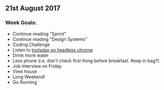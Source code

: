## 21st August 2017

### Week Goals:
- Continue reading "Sprint"
- Continue reading "Design Systems"
- Coding Challenge
- Listen to [toolsday on headless chrome](http://toolsday.io/episodes/headlesschrome.html)
- Drink more water
- Less phone (i.e. don't check first thing before breakfast. Keep in bag?)
- Job Interview on Friday
- View house
- Long Weekend!
- Go Running
